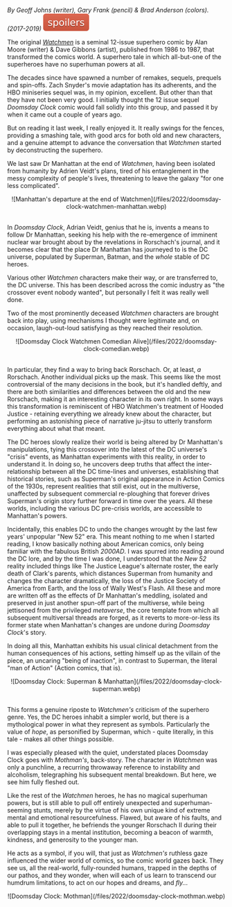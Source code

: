 <!--
.. title: Doomsday Clock
.. slug: doomsday-clock
.. date: 2022-09-22 20:57:55 UTC-05:00
.. tags: media, fiction, book, comic, science-fiction, moore
-->

*By Geoff Johns (writer), Gary Frank (pencil) & Brad Anderson (colors). (2017-2019)*
![Spoilers](/files/spoilers.svg)

The original [*Watchmen*](https://archive.org/details/Watchmen1987) is a
seminal 12-issue superhero comic by Alan Moore (writer) & Dave Gibbons
(artist), published from 1986 to 1987, that transformed the comics world. A
superhero tale in which all-but-one of the superheroes have no superhuman
powers at all.

The decades since have spawned a number of remakes, sequels, prequels and
spin-offs. Zach Snyder's movie adaptation has its adherents, and the HBO
miniseries sequel was, in my opinion, excellent. But other than that they have
not been very good. I initially thought the 12 issue sequel *Doomsday Clock*
comic would fall solidly into this group, and passed it by when it came out
a couple of years ago.

But on reading it last week, I really enjoyed it. It really swings for the
fences, providing a smashing tale, with good arcs for both old and new
characters, and a genuine attempt to advance the conversation that *Watchmen*
started by deconstructing the superhero.

We last saw Dr Manhattan at the end of *Watchmen*, having been isolated from
humanity by Adrien Veidt's plans, tired of his entanglement in the messy
complexity of people's lives, threatening to leave the galaxy "for one less
complicated".

<center>
![Manhattan's departure at the end of Watchmen](/files/2022/doomsday-clock-watchmen-manhattan.webp)
</center>
<br />

In *Doomsday Clock*, Adrian Veidt, genius that he is, invents a means to follow
Dr Manhattan, seeking his help with the re-emergence of imminent nuclear war
brought about by the revelations in Rorschach's journal, and it becomes clear
that the place Dr Manhattan has journeyed to is the DC universe, populated by
Superman, Batman, and the *whole* stable of DC heroes.

Various other *Watchmen* characters make their way, or are transferred to, the
DC universe. This has been described across the comic industry as "the
crossover event nobody wanted", but personally I felt it was really well done.

Two of the most prominently deceased *Watchmen* characters are brought back
into play, using mechanisms I thought were legitimate and, on occasion,
laugh-out-loud satisfying as they reached their resolution.

<center>
![Doomsday Clock Watchmen Comedian Alive](/files/2022/doomsday-clock-comedian.webp)
</center>
<br />

In particular, they find a way to bring back Rorschach. Or, at least, *a*
Rorschach. Another individual picks up the mask. This seems like the most
controversial of the many decisions in the book, but it's handled deftly, and
there are both similarities and differences between the old and the new
Rorschach, making it an interesting character in its own right. In some ways
this transformation is reminiscent of HBO Watchmen's treatment of Hooded
Justice - retaining everything we already knew about the character, but
performing an astonishing piece of narrative ju-jitsu to utterly transform
everything about what that meant.

The DC heroes slowly realize their world is being altered by Dr Manhattan's
manipulations, tying this crossover into the latest of the DC universe's
"crisis" events, as Manhattan experiments with this reality, in order to
understand it. In doing so, he uncovers deep truths that affect the
inter-relationship between all the DC time-lines and universes, establishing
that historical stories, such as Superman's original appearance in Action
Comics of the 1930s, represent realities that still exist, out in the
multiverse, unaffected by subsequent commercial re-ploughing that forever
drives Superman's origin story further forward in time over the years. All
these worlds, including the various DC pre-crisis worlds, are accessible to
Manhattan's powers.

Incidentally, this enables DC to undo the changes wrought by the last few
years' unpopular "New 52" era. This meant nothing to me when I started reading,
I know basically nothing about American comics, only being familiar with the
fabulous British *2000AD*. I was spurred into reading around the DC lore, and by
the time I was done, I understood that the *New 52* reality included things
like The Justice League's alternate roster, the early death of Clark's parents,
which distances Superman from humanity and changes the character dramatically,
the loss of the Justice Society of America from Earth, and the loss of Wally
West's Flash. All these and more are written off as the effects of Dr
Manhattan's meddling, isolated and preserved in just another spun-off part of
the multiverse, while being jettisoned from the privileged *metaverse*, the
core template from which all subsequent multiversal threads are forged, as it
reverts to more-or-less its former state when Manhattan's changes are undone
during *Doomsday Clock*'s story.

In doing all this, Manhattan exhibits his usual clinical detachment from the
human consequences of his actions, setting himself up as the villain of the
piece, an uncaring "being of inaction", in contrast to Superman, the literal
"man of Action" (Action comics, that is).

<center>
![Doomsday Clock: Superman & Manhattan](/files/2022/doomsday-clock-superman.webp)
</center>
<br />

This forms a genuine riposte to *Watchmen's* criticism of the superhero genre.
Yes, the DC heroes inhabit a simpler world, but there is a mythological power
in what they represent as symbols. Particularly the value of *hope*, as
personified by Superman, which - quite literally, in this tale - makes all
other things possible.

I was especially pleased with the quiet, understated places Doomsday Clock goes
with *Mothman's*, back-story. The character in *Watchmen* was only a punchline,
a recurring throwaway reference to instability and alcoholism, telegraphing his
subsequent mental breakdown. But here, we see him fully fleshed out.

Like the rest of the *Watchmen* heroes, he has no magical superhuman powers,
but is still able to pull off entirely unexpected and superhuman-seeming
stunts, merely by the virtue of his own unique kind of extreme mental and
emotional resourcefulness. Flawed, but aware of his faults, and able to pull it
together, he befriends the younger Rorschach II during their overlapping stays
in a mental institution, becoming a beacon of warmth, kindness, and generosity
to the younger man.

He acts as a symbol, if you will, that just as *Watchmen's* ruthless gaze
influenced the wider world of comics, so the comic world gazes back. They see
us, all the real-world, fully-rounded humans, trapped in the depths of our
pathos, and they wonder, when will each of us learn to transcend our humdrum
limitations, to act on our hopes and dreams, and *fly...*

<center>
![Doomsday Clock: Mothman](/files/2022/doomsday-clock-mothman.webp)
</center>
<br />


